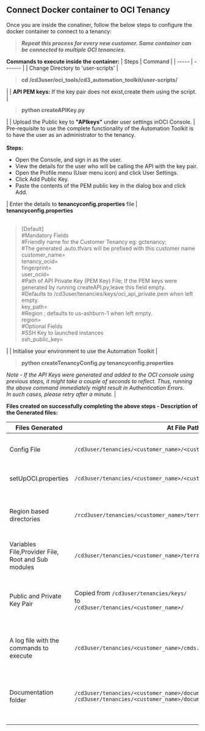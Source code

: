 ## Connect Docker container to OCI Tenancy

Once you are inside the conatiner, follow the below steps to configure the docker container to connect to a tenancy:
> ***Repeat this process for every new customer. Same container can be connected to multiple OCI tenancies.***

**Commands to execute inside the container:**
| Steps | Command |
| ----- | ------- |
| Change Directory to 'user-scripts' | <blockquote>**cd /cd3user/oci_tools/cd3_automation_toolkit/user-scripts/**</blockquote> |
| **API PEM keys:** If the key pair does not exist,create them using the script. | <blockquote>**python createAPIKey.py**</blockquote> |
| Upload the Public key to **"APIkeys"** under user settings inOCI Console. | Pre-requisite to use the complete functionality of the Automation Toolkit is to have the user as an administrator to the tenancy. <br><br>**Steps:**</br><ul><li>Open the Console, and sign in as the user.</li><li>View the details for the user who will be calling the API with the key pair.</li><li>Open the Profile menu (User menu icon) and click User Settings.</li><li>Click Add Public Key.</li><li>Paste the contents of the PEM public key in the dialog box and click Add.</li></ul>
| Enter the details to **tenancyconfig.properties** file | **tenancyconfig.properties**<br><br><blockquote>[Default]<br>#Mandatory Fields<br>#Friendly name for the Customer Tenancy eg: gctenancy;<br>#The generated .auto.tfvars will be prefixed with this customer name<br>customer_name=<br>tenancy_ocid=<br>fingerprint=<br>user_ocid=<br>#Path of API Private Key (PEM Key) File; If the PEM keys were generated by running createAPI.py,leave this field empty.<br>#Defaults to /cd3user/tenancies/keys/oci_api_private.pem when left empty.<br>key_path=<br>#Region ; defaults to us-ashburn-1 when left empty.<br>region=<br>#Optional Fields<br>#SSH Key to launched instances<br>ssh_public_key=</blockquote> |
| Initialise your environment to use the Automation Toolkit | <blockquote> **python createTenancyConfig.py tenancyconfig.properties** </blockquote>*Note - If the API Keys were generated and added to the OCI console using previous steps, it might take a couple of seconds to reflect. Thus, running the above command immediately might result in Authentication Errors.<br>In such cases, please retry after a minute.* |


**Files created on successfully completing the above steps - Description of the Generated files:**

| Files Generated | At File Path | Comment/Purpose |
| --------------- | ------------ | --------------- |
| Config File | ```/cd3user/tenancies/<customer_name>/<customer_name>_config``` | Customer specific Config file is required for OCI API calls. |
| setUpOCI.properties | ```/cd3user/tenancies/<customer_name>/<customer_name>_setUpOCI.properties``` | Customer Specific properties files will be created. |
| Region based directories | ```/rcd3user/tenancies/<customer_name>/terraform_files``` | Tenancy's subscribed regions based directories for the generation and segregation of terraform files. |
| Variables File,Provider File, Root and Sub modules | ```/cd3user/tenancies/<customer_name>/terraform_files/<region>``` | Required for terraform to work. |
| Public and Private Key Pair | Copied from ```/cd3user/tenancies/keys/```<br>to<br>```/cd3user/tenancies/<customer_name>/``` | API Keys that were previously generated are moved to customer specific out directory locations for easy access. |
| A log file with the commands to execute | ```/cd3user/tenancies/<customer_name>/cmds.log``` | This file contains a copy of the Commands to execute section of the console output. |
| Documentation folder | ```/cd3user/tenancies/<customer_name>/documentation/user_guide/```<br>```/cd3user/tenancies/<customer_name>/documentation/terraform/``` | These folders contain the .md files with instructions on how to use the toolkit and edit the .auto.tfvars. |
  
